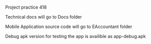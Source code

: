 Project practice 418

Technical docs will go to Docs folder

Mobile Application source code will go to EAccountant folder

Debug apk version for testing the app  is availible as app-debug.apk
